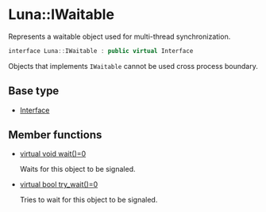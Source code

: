 # Luna::IWaitable
Represents a waitable object used for multi-thread synchronization. 

```c++
interface Luna::IWaitable : public virtual Interface
```

Objects that implements `IWaitable` cannot be used cross process boundary. 

## Base type
* [Interface](struct_luna_1_1_interface.md)
## Member functions
* [virtual void wait()=0](struct_luna_1_1_i_waitable_1a0c78500b6312f13b1d666b30b40fe132.md)

    Waits for this object to be signaled. 

* [virtual bool try_wait()=0](struct_luna_1_1_i_waitable_1a1d4f6f60c080472543ae26b4fa1cc62c.md)

    Tries to wait for this object to be signaled. 

